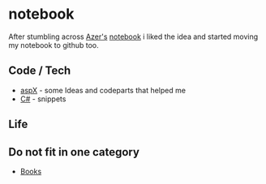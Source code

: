 # notebook

After stumbling across [Azer's](https://github.com/azer) [notebook](https://github.com/azer/notebook) i liked the idea and started moving my notebook to github too.



## Code / Tech
* [aspX](aspx.md) - some Ideas and codeparts that helped me
* [C#](csharp.md) - snippets


## Life


## Do not fit in one category
* [Books](books.md)
